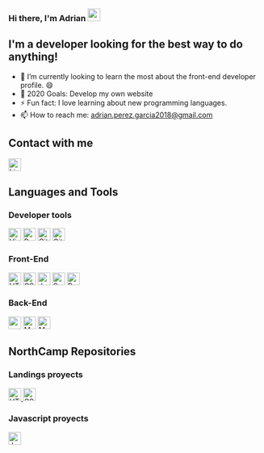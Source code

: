 ### Hi there, I'm Adrian <img src="https://media.giphy.com/media/hvRJCLFzcasrR4ia7z/giphy.gif" width="25px">

## I'm a developer looking for the best way to do anything!
- 🌱 I’m currently looking to learn the most about the front-end developer profile. 😄
- 🥅 2020 Goals: Develop my own website 
- ⚡ Fun fact: I love learning about new programming languages.
- 📫 How to reach me: adrian.perez.garcia2018@gmail.com

## Contact with me
<a href="https://www.linkedin.com/in/adrian-p%C3%A9rez-garcia-693b86144" target="_blank">
  <img  alt="LinkedIn" width="25px" src="https://cdn.jsdelivr.net/npm/simple-icons@v3/icons/linkedin.svg"/>
</a>

<br/>

## Languages and Tools
### Developer tools 
<div>
  <img alt="Visual Studio Code" width="25px" src="https://cdn.jsdelivr.net/npm/simple-icons@v3/icons/visualstudiocode.svg"/> 
  <img alt="Powershell" width="25px" src="https://cdn.jsdelivr.net/npm/simple-icons@v3/icons/powershell.svg"/> 
  <img alt="Git" width="25px" src="https://cdn.jsdelivr.net/npm/simple-icons@v3/icons/git.svg"/> 
  <img alt="GitHub" width="25px" src="https://cdn.jsdelivr.net/npm/simple-icons@v3/icons/github.svg"/> 
</div>

### Front-End
<div>
  <img alt="HTML5" width="25px" src="https://cdn.jsdelivr.net/npm/simple-icons@v3/icons/html5.svg"/> 
  <img alt="CSS3" width="25px" src="https://cdn.jsdelivr.net/npm/simple-icons@v3/icons/css3.svg"/> 
  <img alt="JavaScript" width="25px" src="https://cdn.jsdelivr.net/npm/simple-icons@v3/icons/javascript.svg"/>
  <img alt="Sass" width="25px" src="https://cdn.jsdelivr.net/npm/simple-icons@v3/icons/sass.svg"/> 
  <img alt="React" width="25px" src="https://cdn.jsdelivr.net/npm/simple-icons@v3/icons/react.svg"/> 
</div>

### Back-End
<div>
  <img alt="nodejs" width="25px" src="https://cdn.jsdelivr.net/npm/simple-icons@v3/icons/node-dot-js.svg"/> 
  <img alt="MySQL" width="25px" src="https://cdn.jsdelivr.net/npm/simple-icons@v3/icons/mysql.svg"/> 
  <img alt="Mongodb" width="25px" src="https://cdn.jsdelivr.net/npm/simple-icons@v3/icons/mongodb.svg"/> 
</div>

## NorthCamp Repositories
### Landings proyects
<a href="https://github.com/Rub4l1to/Landings" target="_blank">
  <img alt="HTML5" width="25px" src="https://cdn.jsdelivr.net/npm/simple-icons@v3/icons/html5.svg"/>
  <img alt="CSS3" width="25px" src="https://cdn.jsdelivr.net/npm/simple-icons@v3/icons/css3.svg"/>
</a>

### Javascript proyects
<a href="https://github.com/Rub4l1to/NC_JS" target="_blank">
  <img alt="JavaScript" width="25px" src="https://cdn.jsdelivr.net/npm/simple-icons@v3/icons/javascript.svg"/>
</a>
